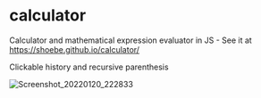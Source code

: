 # calculator
Calculator and mathematical expression evaluator in JS - See it at https://shoebe.github.io/calculator/ 

Clickable history and recursive parenthesis

![Screenshot_20220120_222833](https://user-images.githubusercontent.com/59572972/150460713-2d2f800b-62fd-4124-b4df-a03d48627c21.png)
